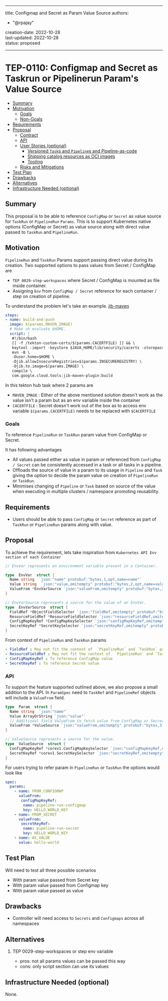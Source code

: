 
---
title: Configmap and Secret as Param Value Source
authors:
  - "@rpajay"
 
creation-date: 2022-10-28\
last-updated: 2022-10-28\
status: proposed

---
# TEP-0110: Configmap and Secret as Taskrun or Pipelinerun Param's Value Source

<!-- toc -->
- [Summary](#summary)
- [Motivation](#motivation)
  - [Goals](#goals)
  - [Non-Goals](#non-goals)
- [Requirements](#requirements)
- [Proposal](#proposal)
  - [Contract](#contract)
  - [API](#api)
  - [User Stories (optional)](#user-stories-optional)
    - [Versioned <code>Task</code>s and <code>Pipeline</code>s and Pipeline-as-code](#versioned-s-and-s-and-pipeline-as-code)
    - [Shipping catalog resources as OCI images](#shipping-catalog-resources-as-oci-images)
    - [Tooling](#tooling)
  - [Risks and Mitigations](#risks-and-mitigations)
- [Test Plan](#test-plan)
- [Drawbacks](#drawbacks)
- [Alternatives](#alternatives)
- [Infrastructure Needed (optional)](#infrastructure-needed-optional)
<!-- /toc -->

## Summary

This proposal is to be able to reference `ConfigMap` or `Secret` as value source for `TaskRun` or `PipelineRun` `Params`.
This is to support Kubernetes native options (ConfigMap or Secret) as value source along with direct value passed to `TaskRun` and `PipelineRun`.

## Motivation

`PipelineRun` and `TaskRun` Params support passing direct value during its creation. Two supported options to pass values from Secret / ConfigMap are
- `TEP 0029-step-workspaces`  where Secret / ConfigMap is mounted as file inside container.
- Assigning `Env` from `ConfigMap / Secret` reference for each container / step on creation of pipeline.

To understand the problem let's take an example. 
[jib-maven](https://github.com/tektoncd/catalog/blob/main/task/jib-maven/0.4/jib-maven.yaml)

```yaml
steps:
- name: build-and-push
  image: $(params.MAVEN_IMAGE)
  # Make sh evaluate $HOME.
  script: |
   #!/bin/bash
   [[ -f /tekton-custom-certs/$(params.CACERTFILE) ]] && \
   keytool -import -keystore $JAVA_HOME/lib/security/cacerts -storepass "changeit" -file /tekton-custom-certs/$(params.CACERTFILE) -noprompt
   mvn -B \
   -Duser.home=$HOME \
   -Djib.allowInsecureRegistries=$(params.INSECUREREGISTRY) \
   -Djib.to.image=$(params.IMAGE) \
   compile \
   com.google.cloud.tools:jib-maven-plugin:build
```

In this tekton hub task where 2 params are
- `MAVEN_IMAGE` : Either of the above mentioned solution  doesn't work as the value isn't a param but as an env variable inside the container
- `CACERTFILE` : Secret doesn't work out of the box as to access env variable `$(params.CACERTFILE)` needs to be replaced with `$CACERTFILE`

### Goals

To reference `PipelineRun` or `TaskRun` param value from ConfigMap or Secret. 

It has following advantages
- All values passed either as value in param or referenced from `ConfigMap / Secret` can be consistently accessed in a task or all tasks in a pipeline.
-  Offloads the source of value in a param to its usage in `Pipeline` and `Task`  giving the option to decide the param value on creation of `PipelineRun` or `TaskRun`.
- Minimises changing of `Pipeline` or `Task` based on source of the value when executing in multiple clusters / namespace promoting reusability.


## Requirements

- Users should be able to pass `ConfigMap` or `Secret` reference as part of `TaskRun` or `PipelineRun` params along with value.

## Proposal

To achieve the requirement, lets take inspiration from `Kubernetes API Env section of each Container`

```go
// EnvVar represents an environment variable present in a Container.

type  EnvVar  struct {
  Name string  `json:"name" protobuf:"bytes,1,opt,name=name"`
  Value string  `json:"value,omitempty" protobuf:"bytes,2,opt,name=value"`
  ValueFrom *EnvVarSource `json:"valueFrom,omitempty" protobuf:"bytes,3,opt,name=valueFrom"`
}

// EnvVarSource represents a source for the value of an EnvVar.
type  EnvVarSource  struct {
  FieldRef *ObjectFieldSelector `json:"fieldRef,omitempty" protobuf:"bytes,1,opt,name=fieldRef"`
  ResourceFieldRef *ResourceFieldSelector `json:"resourceFieldRef,omitempty" protobuf:"bytes,2,opt,name=resourceFieldRef"`
  ConfigMapKeyRef *ConfigMapKeySelector `json:"configMapKeyRef,omitempty" protobuf:"bytes,3,opt,name=configMapKeyRef"`
  SecretKeyRef *SecretKeySelector `json:"secretKeyRef,omitempty" protobuf:"bytes,4,opt,name=secretKeyRef"`
}

```

From context of `PipelineRun` and `TaskRun` params 
```yaml
- FieldRef : May not fit the context of  `PipelineRun` and `TaskRun` params as its used to reference field of the pod.
- ResourceFieldRef : May not fit the context of  `PipelineRun` and `TaskRun` params as its used to reference resource of the container.
- ConfigMapKeyRef : To reference ConfigMap value
- SecretKeyRef : To reference Secret value
```


### API

To support the feature supported outlined above, we also propose a small addition to the API. 
In `ParamSpec` need to `TaskRef` and `PipelineRef` objects will include a `ValueFrom` field.

```go
type  Param  struct {
  Name string  `json:"name"`
  Value ArrayOrString `json:"value"`
  // Additional field ValueFrom to fetch value from ConfigMap or Secret
  ValueFrom *ValueSource `json:"valueFrom,omitempty" protobuf:"bytes,3,opt,name=valueFrom"`
}

// ValueSource represents a source for the value.
type  ValueSource  struct {
  ConfigMapKeyRef *corev1.ConfigMapKeySelector `json:"configMapKeyRef,omitempty" protobuf:"bytes,3,opt,name=configMapKeyRef"`
  SecretKeyRef *corev1.SecretKeySelector `json:"secretKeyRef,omitempty" protobuf:"bytes,4,opt,name=secretKeyRef"`
}
```

For users trying to refer param in  `PipelineRun` or `TaskRun` the options would look like

```yaml
spec:
  params:
    - name: FROM_CONFIGMAP
      valueFrom:
       configMapKeyRef:
        name: pipeline-run-configmap
        key: HELLO_WORLD_KEY
    - name: FROM_SECRET
      valueFrom:
       secretKeyRef:
        name: pipeline-run-secret
        key: HELLO_WORLD_KEY
    - name: AS_VALUE
      value: hello-world 
```


## Test Plan

Will need to test all three possible scenarios
 - With param value passed from Secret key
 - With param value passed from Configmap key
 - With param value passed as value  

## Drawbacks

- Controller will need access to `Secrets` and `Configmaps` across all namespaces


## Alternatives

1. TEP 0029-step-workspaces or step env variable

   - pros: not all params values can be passed this way
   - cons: only script section can use its values


## Infrastructure Needed (optional)

None.
